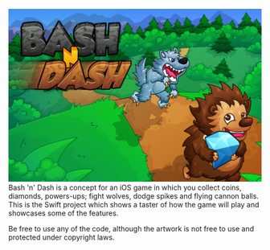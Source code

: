 ![Alt text](Finished.jpg?raw=true "Logo")
Bash 'n' Dash is a concept for an iOS game in which you collect coins, diamonds, powers-ups; fight wolves, dodge spikes and flying cannon balls. This is the Swift project which shows a taster of how the game will play and showcases some of the features.

Be free to use any of the code, although the artwork is not free to use and protected under copyright laws.
